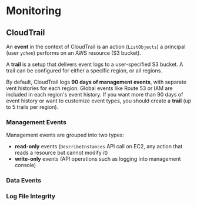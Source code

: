 # Monitoring

## CloudTrail

An **event** in the context of CloudTrail is an action (`ListObjects`) a principal (user `ychen`) performs on an AWS resource (S3 bucket). 

A **trail** is a setup that delivers event logs to a user-specified S3 bucket. A trail can be configured for either a specific region, or all regions.

By default, CloudTrail logs **90 days of management events**, with separate vent histories for each region. Global events like Route 53 or IAM are included in each region's event history. If you want more than 90 days of event history or want to customize event types, you should create a **trail** (up to 5 trails per region).

### Management Events

Management events are grouped into two types:
* **read-only** events (`DescribeInstances` API call on EC2, any action that reads a resource but cannot modify it)
* **write-only** events (API operations such as logging into management console)

### Data Events

### Log File Integrity
